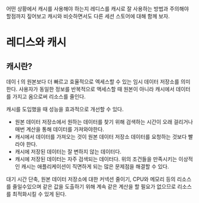 어떤 상황에서 캐시를 사용해야 하는지 레디스를 캐시로 잘 사용하는 방법과 주의해야 할점까지 짚어보고 캐시와 비슷하면서도 다른 세션 스토어에 대해 함께 보자.

# 레디스와 캐시

## 캐시란?

데이ㅓ의 원본보다 더 빠르고 효율적으로 엑세스할 수 있는 임시 데이터 저장소를 의미한다. 사용자가 동일한 정보를 반복적으로 액세스할 때 원본이 아니라 캐시에서 데이터를 가지고 옴으로써 리소스를 줄인다.

캐시를 도입했을 때 성능을 효과적으로 개선할 수 있다.
- 원본 데이터 저장소에서 원하는 데이터를 찾기 위해 검색하는 시간이 오래 걸리거나 매번 계산을 통해 데이터를 가져와야한다.
- 캐시에서 데이터를 가져오는 것이 원본 데이터 저장소 데이터를 요청하는 것보다 빨라야 한다.
- 캐시에 저장된 데이터는 잘 변하지 않는 데이터다.
- 캐시에 저장된 데이터는 자주 검색되는 데이터다.
위의 조건들을 만족시키는 이상적인 캐시는 애플리케이션이 직면하게 되는 많은 문제점을 해결할 수 있다.

대기 시간 단축, 원본 데이터 저장소에 대한 커넥션 줄이기, CPU와 메모리 등의 리소스를 줄일수있으며 같은 값을 도출하기 위해 계속 같은 계산을 할 필요가 없으므로 리소스를 최적화시킬 수 있게 된다.
